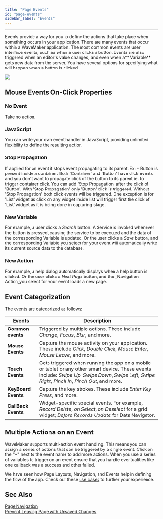 ```yaml
---
title: "Page Events"
id: "page-events"
sidebar_label: "Events"
---
```

---

Events provide a way for you to define the actions that take place when something occurs in your application. There are many events that occur within a WaveMaker application. The most common events are user interface events, such as when a user clicks a button. Events are also triggered when an editor's value changes, and even when a** Variable** gets new data from the server. You have several options for specifying what will happen when a button is clicked.

[![](/learn/assets/event_types.png)](/learn/assets/event_types.png) 

## Mouse Events On-Click Properties

### No Event
Take no action.

### JavaScript
You can write your own event handler in JavaScript, providing unlimited flexibility to define the resulting action.

### Stop Propagation
If applied for an event it stops event propagating to its parent. Ex: - Button is present inside a container. Both 'Container' and 'Button' have click events and you don't want to propagate click of the button to its parent ie. to trigger container click. You can add 'Stop Propagation' after the click of 'Button'. With 'Stop Propagation' only 'Button' click is triggered. Without 'Stop Propagation' both click events will be triggered. One exception is for 'List' widget as click on any widget inside list will trigger first the click of 'List' widget as it is being done in capturing stage.

### New Variable
For example, a user clicks a _Search_ button. A Service is invoked whenever the button is pressed, causing the service to be executed and the data of the corresponding Variable is updated. Or the user clicks a _Save_ button, and the corresponding Variable you select for your event will automatically write its current source data to the database.

### New Action
For example, a help dialog automatically displays when a help button is clicked. Or the user clicks a _Next Page_ button, and the _Navigation Action_you select for your event loads a new page.

## Event Categorization

The events are categorized as follows:

|Events| Description |
|---|---|
|**Common events** | Triggered by multiple actions. These include _Change_, _Focus_, _Blur_, and more.|
|**Mouse Events** | Capture the mouse activity on your application. These include _Click_, _Double Click_, _Mouse Enter_, _Mouse Leave_, and more. |
| **Touch Events** | Gets triggered when running the app on a mobile or tablet or any other smart device. These events include: _Swipe Up_, _Swipe Down_, _Swipe Left_, _Swipe Right_, _Pinch In_, _Pinch Out_, and more.|
| **KeyBoard Events** | Capture the key strokes. These include _Enter Key Press_, and more.|
| **CallBack Events** | Widget-specific special events. For example, _Record Delete_, _on Select_, _on Deselect_ for a grid widget; _Before Records Update_ for Data Navigator. |

## Multiple Actions on an Event

WaveMaker supports multi-action event handling. This means you can assign a series of actions that can be triggered by a single event. Click on the "**+**" next to the event name to add more actions. When you use a series of variables to trigger on an event ensure that you handle eventualities like one callback was a success and other failed.

We have seen how Page Layouts, Navigation, and Events help in defining the flow of the app. Check out these [use cases](/learn/app-development/ui-design/use-cases-ui-design/) to further your experience.

## See Also

[Page Navigation](/learn/app-development/ui-design/page-concepts/page-navigation)  
[Prevent Leaving Page with Unsaved Changes](/learn/how-tos/prevent-user-leaving-page-unsaved-changes)  
